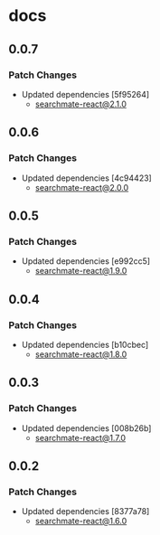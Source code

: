 # docs

## 0.0.7

### Patch Changes

- Updated dependencies [5f95264]
  - searchmate-react@2.1.0

## 0.0.6

### Patch Changes

- Updated dependencies [4c94423]
  - searchmate-react@2.0.0

## 0.0.5

### Patch Changes

- Updated dependencies [e992cc5]
  - searchmate-react@1.9.0

## 0.0.4

### Patch Changes

- Updated dependencies [b10cbec]
  - searchmate-react@1.8.0

## 0.0.3

### Patch Changes

- Updated dependencies [008b26b]
  - searchmate-react@1.7.0

## 0.0.2

### Patch Changes

- Updated dependencies [8377a78]
  - searchmate-react@1.6.0
